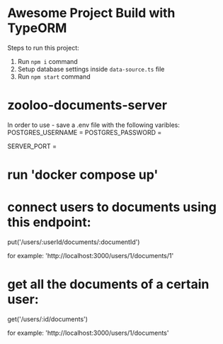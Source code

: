 # Awesome Project Build with TypeORM

Steps to run this project:

1. Run `npm i` command
2. Setup database settings inside `data-source.ts` file
3. Run `npm start` command

# zooloo-documents-server

In order to use - save a .env file with the following varibles:
POSTGRES_USERNAME =
POSTGRES_PASSWORD =

SERVER_PORT =

# run 'docker compose up'

# connect users to documents using this endpoint:

put('/users/:userId/documents/:documentId')

for example: 'http://localhost:3000/users/1/documents/1'

# get all the documents of a certain user:

get('/users/:id/documents')

for example: 'http://localhost:3000/users/1/documents'
